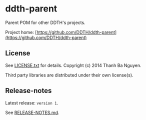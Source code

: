 ddth-parent
===========

Parent POM for other DDTH's projects.

Project home:
[https://github.com/DDTH/ddth-parent](https://github.com/DDTH/ddth-parent)


## License ##

See [LICENSE.txt](LICENSE.txt) for details. Copyright (c) 2014 Thanh Ba Nguyen.

Third party libraries are distributed under their own license(s).


## Release-notes ##

Latest release: `version 1`.

See [RELEASE-NOTES.md](RELEASE-NOTES.md).

